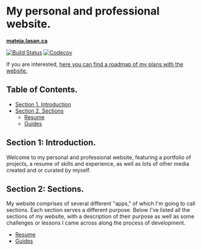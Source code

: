 # My personal and professional website.

**[mateja.lasan.ca](https://mateja.lasan.ca/)**

[![Build Status](https://travis-ci.com/matootie/mateja.lasan.ca.svg?branch=master)](https://travis-ci.com/matootie/mateja.lasan.ca)
[![Codecov](https://codecov.io/gh/matootie/mateja.lasan.ca/branch/master/graph/badge.svg)](https://codecov.io/gh/matootie/mateja.lasan.ca)

If you are interested, [here you can find a roadmap of my plans with the website.](https://trello.com/b/nfngJzsg)

## Table of Contents.

* [Section 1. Introduction](#section-1)
* [Section 2. Sections](#section-2)
    * [Resume](#resume)
    * [Guides](#guides)

## Section 1: Introduction.

Welcome to my personal and professional website, featuring a portfolio of
projects, a resume of skills and experience, as well as lots of other
media created and or curated by myself.

## Section 2: Sections.

My website comprises of several different "apps," of which I'm going to
call sections. Each section serves a different purpose. Below I've listed
all the sections of my website, with a description of their purpose as
well as some challenges or lessons I came across along the process of
development.

* [Resume](https://mateja.lasan.ca/resume)
* [Guides](https://mateja.lasan.ca/guides)
